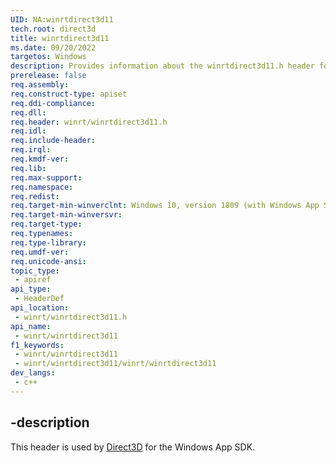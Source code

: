 ```yaml
---
UID: NA:winrtdirect3d11
tech.root: direct3d
title: winrtdirect3d11
ms.date: 09/20/2022
targetos: Windows
description: Provides information about the winrtdirect3d11.h header for Direct3D.
prerelease: false
req.assembly: 
req.construct-type: apiset
req.ddi-compliance: 
req.dll: 
req.header: winrt/winrtdirect3d11.h
req.idl: 
req.include-header: 
req.irql: 
req.kmdf-ver: 
req.lib: 
req.max-support: 
req.namespace: 
req.redist: 
req.target-min-winverclnt: Windows 10, version 1809 (with Windows App SDK 1.0 Preview 1 or later)
req.target-min-winversvr: 
req.target-type: 
req.typenames: 
req.type-library: 
req.umdf-ver: 
req.unicode-ansi: 
topic_type:
 - apiref
api_type:
 - HeaderDef
api_location:
 - winrt/winrtdirect3d11.h
api_name:
 - winrt/winrtdirect3d11
f1_keywords:
 - winrt/winrtdirect3d11
 - winrt/winrtdirect3d11/winrt/winrtdirect3d11
dev_langs:
 - c++
---
```


## -description

This header is used by [Direct3D](../_direct3d/index.md) for the Windows App SDK.
